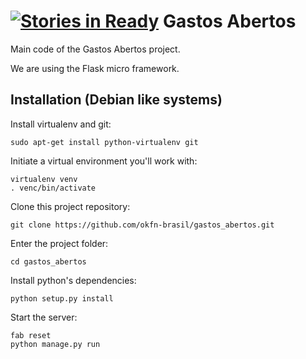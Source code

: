 [![Stories in Ready](https://badge.waffle.io/okfn-brasil/gastos_abertos.png?label=ready&title=Ready)](https://waffle.io/okfn-brasil/gastos_abertos)
Gastos Abertos
==============

Main code of the Gastos Abertos project.

We are using the Flask micro framework.


## Installation (Debian like systems)

Install virtualenv and git:

    sudo apt-get install python-virtualenv git

Initiate a virtual environment you'll work with:

    virtualenv venv
    . venc/bin/activate

Clone this project repository:

    git clone https://github.com/okfn-brasil/gastos_abertos.git

Enter the project folder:

    cd gastos_abertos

Install python's dependencies:

    python setup.py install

Start the server:

    fab reset
    python manage.py run
